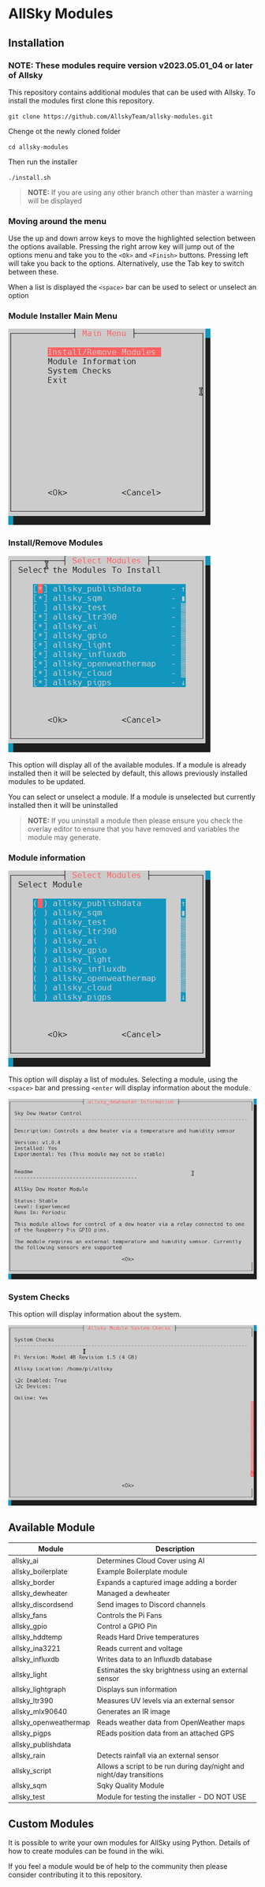 # AllSky Modules

## Installation

### NOTE: These modules require version v2023.05.01_04 or later of Allsky

This repository contains additional modules that can be used with Allsky. To install the modules first clone this repository.

`git clone https://github.com/AllskyTeam/allsky-modules.git`

Chenge ot the newly cloned folder

`cd allsky-modules`

Then run the installer

`./install.sh`

> **NOTE:** If you are using any other branch other than master a warning will be displayed


### Moving around the menu
Use the up and down arrow keys to move the highlighted selection between the options available. Pressing the right arrow key will jump out of the options menu and take you to the `<Ok>` and `<Finish>` buttons. Pressing left will take you back to the options. Alternatively, use the Tab key to switch between these.

When a list is displayed the `<space>` bar can be used to select or unselect an option


### Module Installer Main Menu

 ![Main Menu](/images/menu.png)

### Install/Remove Modules

 ![Main Menu](/images/modules.png)

This option will display all of the available modules. If a module is already installed then it will be selected by default, this allows previously installed modules to be updated.

You can select or unselect a module. If a module is unselected but currently installed then it will be uninstalled

> **NOTE:**  If you uninstall a module then please ensure you check the overlay editor to ensure that you have removed and variables the module may generate.

### Module information
 ![Main Menu](/images/infomenu.png)

This option will display a list of modules. Selecting a module, using the `<space>` bar and pressing `<enter` will display information about the module.

 ![Main Menu](/images/moduleinfo.png)

### System Checks
This option will display information about the system.

 ![Main Menu](/images/systeminfo.png)


## Available Module

| Module  | Description  |
|---|---|
| allsky_ai | Determines Cloud Cover using AI|
| allsky_boilerplate | Example Boilerplate module |
| allsky_border | Expands a captured image adding a border |
| allsky_dewheater | Managed a dewheater |
| allsky_discordsend | Send images to Discord channels |
| allsky_fans | Controls the Pi Fans |
| allsky_gpio | Control a GPIO Pin |
| allsky_hddtemp | Reads Hard Drive temperatures |
| allsky_ina3221 | Reads current and voltage |
| allsky_influxdb | Writes data to an Influxdb database |
| allsky_light | Estimates the sky brightness using an external sensor |
| allsky_lightgraph | Displays sun information |
| allsky_ltr390 | Measures UV levels via an external sensor |
| allsky_mlx90640 | Generates an IR image |
| allsky_openweathermap | Reads weather data from OpenWeather maps |
| allsky_pigps | REads position data from an attached GPS |
| allsky_publishdata |   |
| allsky_rain | Detects rainfall via an external sensor |
| allsky_script | Allows a script to be run during day/night and night/day transitions |
| allsky_sqm | Sqky Quality Module |
| allsky_test | Module for testing the installer - DO NOT USE |


## Custom Modules

It is possible to write your own modules for AllSky using Python. Details of how to create modules can be found in the wiki.

If you feel a module would be of help to the community then please consider contributing it to this repository.
